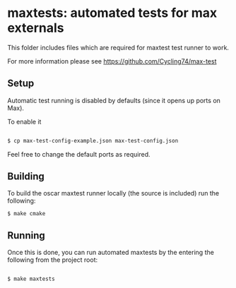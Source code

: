 # maxtests: automated tests for max externals

This folder includes files which are required for maxtest test runner to work.

For more information please see https://github.com/Cycling74/max-test


## Setup

Automatic test running is disabled by defaults (since it opens up ports on Max).

To enable it

```bash

$ cp max-test-config-example.json max-test-config.json

```

Feel free to change the default ports as required.


## Building

To build the oscar maxtest runner locally (the source is included) run the following:

```
$ make cmake

```


## Running

Once this is done, you can run automated maxtests by the entering the following from the project root:

```bash

$ make maxtests

```

